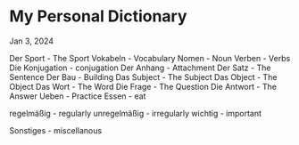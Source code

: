 # My Personal Dictionary

Jan 3, 2024

Der Sport - The Sport
Vokabeln - Vocabulary
Nomen - Noun
Verben - Verbs
Die Konjugation - conjugation
Der Anhang - Attachment
Der Satz - The Sentence
Der Bau -  Building
Das Subject -  The Subject
Das Object - The Object 
Das Wort - The Word
Die Frage - The Question
Die Antwort -  The Answer
Ueben - Practice
Essen - eat

regelmäßig - regularly
unregelmäßig - irregularly
wichtig - important

Sonstiges - miscellanous

